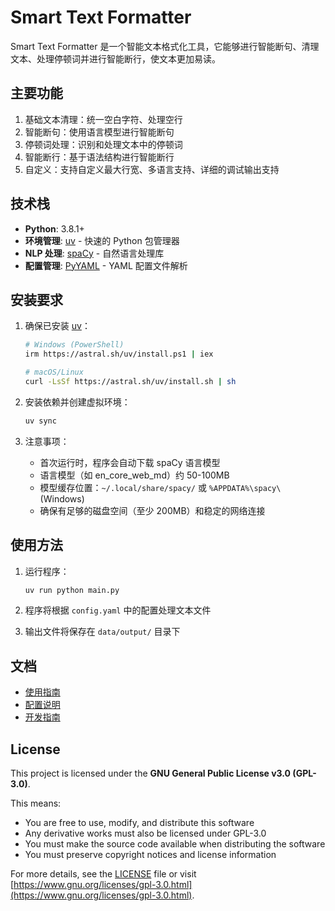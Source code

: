 # Smart Text Formatter

Smart Text Formatter 是一个智能文本格式化工具，它能够进行智能断句、清理文本、处理停顿词并进行智能断行，使文本更加易读。

## 主要功能

1. 基础文本清理：统一空白字符、处理空行
2. 智能断句：使用语言模型进行智能断句
3. 停顿词处理：识别和处理文本中的停顿词
4. 智能断行：基于语法结构进行智能断行
5. 自定义：支持自定义最大行宽、多语言支持、详细的调试输出支持

## 技术栈

- **Python**: 3.8.1+
- **环境管理**: [uv](https://docs.astral.sh/uv/) - 快速的 Python 包管理器
- **NLP 处理**: [spaCy](https://spacy.io/) - 自然语言处理库
- **配置管理**: [PyYAML](https://pyyaml.org/) - YAML 配置文件解析

## 安装要求

1. 确保已安装 [uv](https://docs.astral.sh/uv/getting-started/installation/)：
   ```bash
   # Windows (PowerShell)
   irm https://astral.sh/uv/install.ps1 | iex
   
   # macOS/Linux
   curl -LsSf https://astral.sh/uv/install.sh | sh
   ```

2. 安装依赖并创建虚拟环境：
   ```bash
   uv sync
   ```

3. 注意事项：
   - 首次运行时，程序会自动下载 spaCy 语言模型
   - 语言模型（如 en_core_web_md）约 50-100MB
   - 模型缓存位置：`~/.local/share/spacy/` 或 `%APPDATA%\spacy\` (Windows)
   - 确保有足够的磁盘空间（至少 200MB）和稳定的网络连接

## 使用方法

1. 运行程序：
   ```bash
   uv run python main.py
   ```

2. 程序将根据 `config.yaml` 中的配置处理文本文件

3. 输出文件将保存在 `data/output/` 目录下

## 文档

- [使用指南](docs/usage.md)
- [配置说明](docs/configuration.md)
- [开发指南](docs/development.md)

## License

This project is licensed under the **GNU General Public License v3.0 (GPL-3.0)**. 

This means:
- You are free to use, modify, and distribute this software
- Any derivative works must also be licensed under GPL-3.0
- You must make the source code available when distributing the software
- You must preserve copyright notices and license information

For more details, see the [LICENSE](LICENSE) file or visit [https://www.gnu.org/licenses/gpl-3.0.html](https://www.gnu.org/licenses/gpl-3.0.html).
